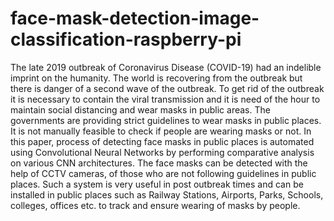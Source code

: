 # face-mask-detection-image-classification-raspberry-pi

The late 2019 outbreak of Coronavirus Disease (COVID-19) had an indelible imprint on the humanity. The world is recovering from the outbreak but there is danger of a second wave of the outbreak. To get rid of the outbreak it is necessary to contain the viral transmission and it is need of the hour to maintain social distancing and wear masks in public areas. The governments are providing strict guidelines to wear masks in public places. It is not manually feasible to check if people are wearing masks or not. In this paper, process of detecting face masks in public places is automated using Convolutional Neural Networks by performing comparative analysis on various CNN architectures. The face masks can be detected with the help of CCTV cameras, of those who are not following guidelines in public places. Such a system is very useful in post outbreak times and can be installed in public places such as Railway Stations, Airports, Parks, Schools, colleges, offices etc. to track and ensure wearing of masks by people.
